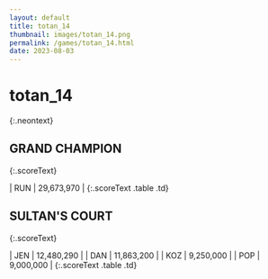 ```yaml
---
layout: default
title: totan_14
thumbnail: images/totan_14.png
permalink: /games/totan_14.html
date: 2023-08-03
---
```


# totan_14 
{:.neontext}

## GRAND CHAMPION
{:.scoreText}

| RUN | 29,673,970 | 
{:.scoreText .table .td}

## SULTAN'S COURT
{:.scoreText}

| JEN | 12,480,290 | 
| DAN | 11,863,200 | 
| KOZ | 9,250,000 | 
| POP | 9,000,000 | 
{:.scoreText .table .td}
